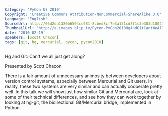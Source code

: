 ```yaml
---
Category: 'PyCon US 2010'
Copyright: 'Creative Commons Attribution-NonCommercial-ShareAlike 3.0'
Language: 'English'
SourceUrl: http://05d2db1380b6504cc981-8cbed8cf7e3a131cd8f1c3e383d10041.r93.cf2.rackcdn.com/pycon-us-2010/239_hg-and-git-can-t-we-all-just-get-along-154.m4v
ThumbnailUrl: 'http://a.images.blip.tv/Pycon-PyCon2010HgAndGitCantWeAllJustGetAlong154454-979.jpg'
date: '2010-02-19'
speakers: [Scott Chacon]
tags: [git, hg, mercurial, pycon, pycon2010]
---
```

Hg and Git: Can't we all just get along?

Presented by Scott Chacon

There is a fair amount of unnecessary animosity between developers about
version control systems, especially between Mercurial and Git users. In
reality, these two systems are very similar and can actually cooperate pretty
well. In this talk we will show just how similar Git and Mercurial are, look
at some of their technical differences, and see how they can work together by
looking at hg-git, the bidirectional Git/Mercurial bridge, implemented in
Python.

